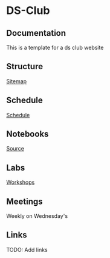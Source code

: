 # DS-Club

## Documentation

This is a template for a ds club website

## Structure

[Sitemap](./sitemap.html)

## Schedule

[Schedule](/docs/10_week_schedule.md)

## Notebooks

[Source](/src/notebooks/)

## Labs

[Workshops](/docs/workshops/)

## Meetings

Weekly on Wednesday's

## Links

TODO: Add links
